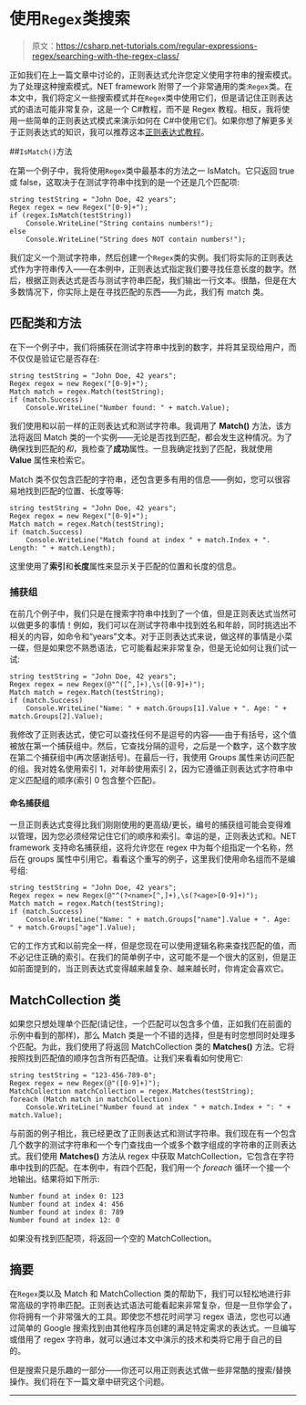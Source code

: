 # 使用`Regex`类搜索

> 原文：<https://csharp.net-tutorials.com/regular-expressions-regex/searching-with-the-regex-class/>

正如我们在上一篇文章中讨论的，正则表达式允许您定义使用字符串的搜索模式。为了处理这种搜索模式。NET framework 附带了一个非常通用的类:`Regex`类。在本文中，我们将定义一些搜索模式并在`Regex`类中使用它们，但是请记住正则表达式的语法可能非常复杂，这是一个 C#教程，而不是 Regex 教程。相反，我将使用一些简单的正则表达式模式来演示如何在 C#中使用它们。如果你想了解更多关于正则表达式的知识，我可以推荐这本[正则表达式教程](https://www.regular-expressions.info/tutorial.html)。

##`IsMatch()`方法

在第一个例子中，我将使用`Regex`类中最基本的方法之一 IsMatch。它只返回 true 或 false，这取决于在测试字符串中找到的是一个还是几个匹配项:

```
string testString = "John Doe, 42 years";
Regex regex = new Regex("[0-9]+");
if (regex.IsMatch(testString))
    Console.WriteLine("String contains numbers!");
else
    Console.WriteLine("String does NOT contain numbers!");
```

我们定义一个测试字符串，然后创建一个`Regex`类的实例。我们将实际的正则表达式作为字符串传入——在本例中，正则表达式指定我们要寻找任意长度的数字。然后，根据正则表达式是否与测试字符串匹配，我们输出一行文本。很酷，但是在大多数情况下，你实际上是在寻找匹配的东西——为此，我们有 match 类。

## 匹配类和方法

<input type="hidden" name="IL_IN_ARTICLE">

在下一个例子中，我们将捕获在测试字符串中找到的数字，并将其呈现给用户，而不仅仅是验证它是否存在:

```
string testString = "John Doe, 42 years";
Regex regex = new Regex("[0-9]+");
Match match = regex.Match(testString);
if (match.Success)
    Console.WriteLine("Number found: " + match.Value);
```

我们使用和以前一样的正则表达式和测试字符串。我调用了 **Match()** 方法，该方法将返回 Match 类的一个实例——无论是否找到匹配，都会发生这种情况。为了确保找到匹配的*和*，我检查了**成功**属性。一旦我确定找到了匹配，我就使用 **Value** 属性来检索它。

Match 类不仅包含匹配的字符串，还包含更多有用的信息——例如，您可以很容易地找到匹配的位置、长度等等:

```
string testString = "John Doe, 42 years";
Regex regex = new Regex("[0-9]+");
Match match = regex.Match(testString);
if (match.Success)
    Console.WriteLine("Match found at index " + match.Index + ". Length: " + match.Length);
```

这里使用了**索引**和**长度**属性来显示关于匹配的位置和长度的信息。

### 捕获组

在前几个例子中，我们只是在搜索字符串中找到了一个值，但是正则表达式当然可以做更多的事情！例如，我们可以在测试字符串中找到姓名和年龄，同时挑选出不相关的内容，如命令和“years”文本。对于正则表达式来说，做这样的事情是小菜一碟，但是如果您不熟悉语法，它可能看起来非常复杂，但是无论如何让我们试一试:

```
string testString = "John Doe, 42 years";
Regex regex = new Regex(@"^([^,]+),\s([0-9]+)");
Match match = regex.Match(testString);
if (match.Success)
    Console.WriteLine("Name: " + match.Groups[1].Value + ". Age: " + match.Groups[2].Value);
```

我修改了正则表达式，使它可以查找任何不是逗号的内容——由于有括号，这个值被放在第一个捕获组中。然后，它查找分隔的逗号，之后是一个数字，这个数字放在第二个捕获组中(再次感谢括号)。在最后一行，我使用 Groups 属性来访问匹配的组。我对姓名使用索引 1，对年龄使用索引 2，因为它遵循正则表达式字符串中定义匹配组的顺序(索引 0 包含整个匹配)。

#### 命名捕获组

一旦正则表达式变得比我们刚刚使用的更高级/更长，编号的捕获组可能会变得难以管理，因为您必须经常记住它们的顺序和索引。幸运的是，正则表达式和。NET framework 支持命名捕获组，这将允许您在 regex 中为每个组指定一个名称，然后在 groups 属性中引用它。看看这个重写的例子，这里我们使用命名组而不是编号组:

```
string testString = "John Doe, 42 years";
Regex regex = new Regex(@"^(?<name>[^,]+),\s(?<age>[0-9]+)");
Match match = regex.Match(testString);
if (match.Success)
    Console.WriteLine("Name: " + match.Groups["name"].Value + ". Age: " + match.Groups["age"].Value);
```

它的工作方式和以前完全一样，但是您现在可以使用逻辑名称来查找匹配的值，而不必记住正确的索引。在我们的简单例子中，这可能不是一个很大的区别，但是正如前面提到的，当正则表达式变得越来越复杂、越来越长时，你肯定会喜欢它。

## MatchCollection 类

如果您只想处理单个匹配(请记住，一个匹配可以包含多个值，正如我们在前面的示例中看到的那样)，那么 Match 类是一个不错的选择，但是有时您想同时处理多个匹配。为此，我们使用了将返回 MatchCollection 类的 **Matches()** 方法。它将按照找到匹配值的顺序包含所有匹配值。让我们来看看如何使用它:

```
string testString = "123-456-789-0";
Regex regex = new Regex(@"([0-9]+)");
MatchCollection matchCollection = regex.Matches(testString);
foreach (Match match in matchCollection)
    Console.WriteLine("Number found at index " + match.Index + ": " + match.Value);
```

与前面的例子相比，我已经更改了正则表达式和测试字符串。我们现在有一个包含几个数字的测试字符串和一个专门查找由一个或多个数字组成的字符串的正则表达式。我们使用 **Matches()** 方法从 regex 中获取 MatchCollection，它包含在字符串中找到的匹配。在本例中，有四个匹配，我们用一个 *foreach* 循环一个接一个地输出。结果将如下所示:

```
Number found at index 0: 123
Number found at index 4: 456
Number found at index 8: 789
Number found at index 12: 0
```

如果没有找到匹配项，将返回一个空的 MatchCollection。

## 摘要

在`Regex`类以及 Match 和 MatchCollection 类的帮助下，我们可以轻松地进行非常高级的字符串匹配。正则表达式语法可能看起来非常复杂，但是一旦你学会了，你将拥有一个非常强大的工具。即使您不想花时间学习 regex 语法，您也可以通过简单的 Google 搜索找到由其他程序员创建的满足特定需求的表达式。一旦编写或借用了 regex 字符串，就可以通过本文中演示的技术和类将它用于自己的目的。

但是搜索只是乐趣的一部分——你还可以用正则表达式做一些非常酷的搜索/替换操作。我们将在下一篇文章中研究这个问题。

* * *
